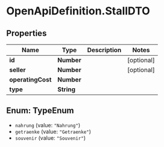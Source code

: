 # OpenApiDefinition.StallDTO

## Properties
Name | Type | Description | Notes
------------ | ------------- | ------------- | -------------
**id** | **Number** |  | [optional] 
**seller** | **Number** |  | [optional] 
**operatingCost** | **Number** |  | 
**type** | **String** |  | 

<a name="TypeEnum"></a>
## Enum: TypeEnum

* `nahrung` (value: `"Nahrung"`)
* `getraenke` (value: `"Getraenke"`)
* `souvenir` (value: `"Souvenir"`)

